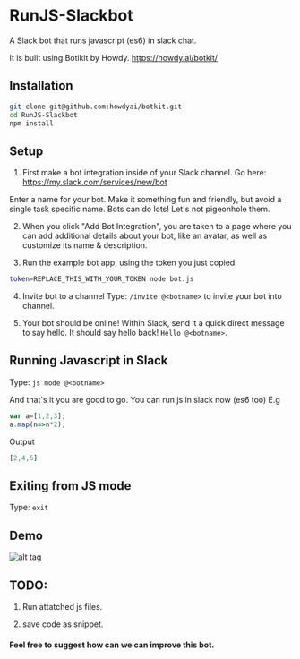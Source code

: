 # RunJS-Slackbot
A Slack bot that runs javascript (es6) in slack chat.

It is built using Botikit by Howdy. https://howdy.ai/botkit/ 


## Installation
```bash
git clone git@github.com:howdyai/botkit.git
cd RunJS-Slackbot
npm install
```
## Setup

1) First make a bot integration inside of your Slack channel. Go here: https://my.slack.com/services/new/bot

Enter a name for your bot.
Make it something fun and friendly, but avoid a single task specific name.
Bots can do lots! Let's not pigeonhole them.


2) When you click "Add Bot Integration", you are taken to a page where you can add additional details about your bot, like an avatar, as well as customize its name & description.


3) Run the example bot app, using the token you just copied:
​
```bash
token=REPLACE_THIS_WITH_YOUR_TOKEN node bot.js
```
4) Invite bot to a channel
    Type: `/invite @<botname>` to invite your bot into channel.


5) Your bot should be online! Within Slack, send it a quick direct message to say hello. It should say hello back! 
`Hello @<botname>`.

## Running Javascript in Slack
Type: `js mode @<botname>`

And that's it you are good to go.
You can run js in slack now (es6 too)
E.g

```javascript
var a=[1,2,3];
a.map(n=>n*2);
```
Output
```javascript
[2,4,6]
```
## Exiting from JS mode
Type: `exit`
## Demo

![alt tag](http://i.imgur.com/lvx06FU.gif)

## TODO:
1) Run attatched js files.

2) save code as snippet.


#### Feel free to suggest how can we can improve this bot.
